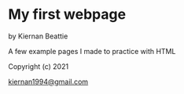 # My first webpage

by Kiernan Beattie

A few example pages I made to practice with HTML

Copyright (c) 2021

kiernan1994@gmail.com